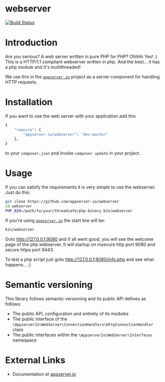 # webserver

[![Build Status](https://travis-ci.org/Tiger66639/webserver.svg)](https://travis-ci.org/Tiger66639/webserver)
# Introduction

Are you serious? A web server written in pure PHP for PHP? Ohhhh Yes! :) This is a HTTP/1.1 compliant webserver written in php.
And the best... it has a php module and it's multithreaded!

We use this in the [`appserver.io`](<http://www.appserver.io>) project as a server component for handling HTTP requests.

# Installation

If you want to use the web server with your application add this

```sh
{
    "require": {
        "appserver-io/webserver": "dev-master"
    },
}
```

to your ```composer.json``` and invoke ```composer update``` in your project.

# Usage

If you can satisfy the requirements it is very simple to use the webserver. Just do this:
```bash
git clone https://github.com/appserver-io/webserver
cd webserver
PHP_BIN=/path/to/your/threadsafe/php-binary bin/webserver
```

If you're using [`appserver.io`](<http://www.appserver.io>) the start line will be:
```bash
bin/webserver
```

Goto http://127.0.0.1:9080 and if all went good, you will see the welcome page of the php webserver.
It will startup on insecure http port 9080 and secure https port 9443.

To test a php script just goto http://127.0.0.1:9080/info.php and see what happens... ;)

# Semantic versioning

This library follows semantic versioning and its public API defines as follows:

* The public API, configuration and entirety of its modules
* The public interface of the `\AppserverIo\WebServer\ConnectionHandlers\HttpConnectionHandler` class
* The public interfaces within the `\AppserverIo\WebServer\Interfaces` namespace

# External Links

* Documentation at [appserver.io](http://docs.appserver.io)
